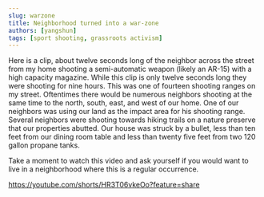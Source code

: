 ```yaml
---
slug: warzone
title: Neighborhood turned into a war-zone
authors: [yangshun]
tags: [sport shooting, grassroots activism]
---
```


Here is a clip, about twelve seconds long of the neighbor across the street from my home shooting a semi-automatic weapon (likely an AR-15) with a high capacity magazine. <!-- truncate --> While this clip is only twelve seconds long they were shooting for nine hours. This was one of fourteen shooting ranges on my street. Oftentimes there would be numerous neighbors shooting at the same time to the north, south, east, and west of our home. One of our neighbors was using our land as the impact area for his shooting range. Several neighbors were shooting towards hiking trails on a nature preserve that our properties abutted. Our house was struck by a bullet, less than ten feet from our dining room table and less than twenty five feet from two 120 gallon propane tanks.

Take a moment to watch this video and ask yourself if you would want to live in a neighborhood where this is a regular occurrence.

https://youtube.com/shorts/HR3T06vkeOo?feature=share
